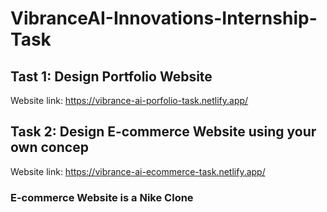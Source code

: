 # VibranceAI-Innovations-Internship-Task
## Tast 1: Design Portfolio Website
Website link: https://vibrance-ai-porfolio-task.netlify.app/
## Task 2: Design E-commerce Website using your own concep
Website link: https://vibrance-ai-ecommerce-task.netlify.app/
### E-commerce Website is a Nike Clone
